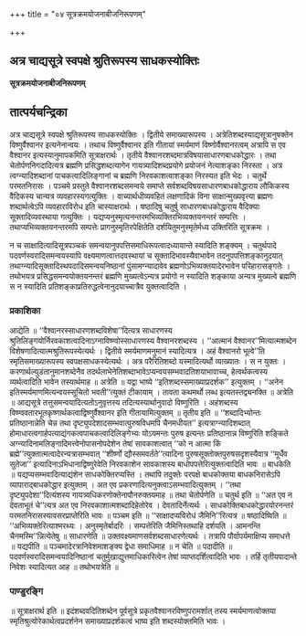 +++
title = "०४ सूत्रक्रमयोजनाबीजनिरूपणम्"

+++


## अत्र चाद्यसूत्रे स्वपक्षे श्रुतिरूपस्य साधकस्योक्तिः

**सूत्रक्रमयोजनाबीजनिरूपणम्**

## **तात्पर्यचन्द्रिका**

अत्र चाद्यसूत्रे स्वपक्षे श्रुतिरूपस्य साधकस्योक्तिः । द्वितीये समाख्यारूपस्य । अत्रेतिशब्दस्याद्यसूत्रानुषक्तेन विष्णुर्वैश्वानर इत्यनेनान्वयः । तथाच विष्णुर्वैश्वानर इति गीतायां स्मर्यमाणं विष्णोर्वैश्वानरत्वम् अत्रापि स एव वैश्वानर इत्यस्यानुमापकमिति सूत्राक्षरार्थः । तृतीये वैश्वानरशब्दमात्रविषयासाधारणबाधकोद्धारः । तथा चेतोर्पणनिगदादित्यत्र ब्रह्मणि प्रसिद्धशब्दत्यागेन गायत्र्यादिशब्दप्रयोगे प्रयोजनं नेत्याशङ्का निरस्ता । अत्र त्वग्न्यादिशब्दानां पाचकत्वादिलिङ्गानां च ब्रह्मणि निरवकाशत्वाशङ्का निरस्यत इति भेदः । चतुर्थे परमतनिरासः । पञ्चमे प्रस्तुते वैश्वानरशब्दसमन्वये समाप्ते सर्वशब्दविषयसाधारणबाधकोद्धाराय लौकिकस्य वैदिकस्य चान्यत्र व्यवहारस्यगत्युक्तिः । वाच्यार्थधीव्यवहितं लक्षणादिकं विना साक्षान्मुख्यवृत्त्या ब्रह्मणः शब्दार्थत्वेऽपि व्यवहाराविरोध इति चास्याक्षरार्थः । षष्ठादिषु चतुर्षु साधारणबाधकोद्धाराय वैदिक्याः सूक्तादिव्यवस्थाया गत्युक्तिः । यद्यप्यनुस्मृत्यनन्तरमभिव्यक्तिरभिव्यक्तयनन्तरं सम्पत्तिः । तथाप्यभिव्यक्तयनन्तरमपि सम्पत्तेः प्रागनुस्मृतिरपेक्षितेति दर्शयितुमनुस्मृतेर्मध्य उक्तिरिति सूत्रक्रमः ।

न च साक्षादित्यादिसूत्रपञ्चकं समन्वयानुपपत्तिसमाधिरूपत्वादध्यायान्ते स्यादिति शङ्क्यम् । चतुर्थपादे पदवर्णस्वरादिसमन्वयस्यापि वक्ष्यमाणत्वात्तदवस्थायां च सूक्तादिभावस्यैवाभावेन तदनुपपत्तिशङ्कानुदयात् तथाग्न्यादिसूक्तादिस्थपदादिसमन्वयनिष्ठानां पुंसामग्न्यादावेव ब्रह्मणोऽभिव्यक्तयादेरभावेन परिहारासङ्गतेः । तथोभयत्र प्रसिद्धसमन्वयोक्तयनन्तरं ब्रह्मणि मुख्यत्वेऽन्यत्र प्रयोगो न स्यादिति शङ्काया अन्यत्र मुख्यत्वे ब्रह्मणि स न स्यादिति प्रतिशङ्काप्रतिरुद्धत्वेनानुदयाच्चात्रैव युक्तत्वादिति ।

### **प्रकाशिका**

आद्येति ॥ ‘‘वैश्वानरस्साधारणशब्दविशेषा’’दित्यत्र साधारणस्य श्रुतिलिङ्गयोर्निरवकाशत्वादिनाऽग्नाविष्ण्वोस्साधारणस्य वैश्वानरशब्दस्य । ‘‘आत्मानं वैश्वानर’’मित्यात्मशब्देन विशेषणादित्यात्मश्रुतिरूपस्येत्यर्थः । द्वितीये स्मर्यमाणमनुमानं स्यादित्यत्र । अहं वैश्वानरो भूत्वे’’ति स्मृतिसमाख्यारूपस्य स्वपक्षसाधकस्येत्यर्थः । अत्र परैरितिशब्दो यस्मादित्यर्थो व्याख्यातः । स न युक्तः । करणार्थल्युडंतानुमानशब्देनैव तदर्थलाभेनेतिशब्दाभावेऽप्यन्वयसम्भवादतिशयाभावाच्च, हेत्वर्थकत्वस्य व्यर्थत्वादिति भावेन तस्यार्थमाह ॥ अत्रेति ॥ यद्वा भाष्ये ‘‘इतिशब्दस्समाख्याप्रदर्शक’’ इत्युक्तम् । ‘‘अनेन इतिस्मर्यमाणमित्यन्वयस्सूचितो भवती’’त्युक्तं टीकायाम् । तावता कथमर्थो लब्ध इत्यतस्तद्व्यनक्ति ॥ अत्रेति ॥ आद्यसूत्रे तत्तुसमन्वयादित्यतोऽनुवृत्तस्य तदित्यस्यार्थानुवादो विष्णुरिति । अहंशब्दस्य विष्ण्ववतारभूतकृष्णार्थकत्वाद्विष्णुर्वैश्वानर इति गीतायामित्युक्तम् ॥ तृतीय इति ॥ ‘‘शब्दादिभ्योन्तः प्रतिष्ठानान्नेति चेन्न तथा दृष्ट्युपदेशादसम्भवात्पुरुषविधमपि चैनमधीयत’’ इत्यत्राग्न्यादिशब्दात् होमाधारत्वगार्हपत्याद्यंगकत्वपाचकत्वादिलिङ्गेभ्यः योऽयमन्तः पुरुष इत्यन्तः प्रतिष्ठानान्न विष्णुरिति शङ्किते अग्न्यादिनामलिङ्गादिमत्त्वेनोपासनोपदेशेन तेषां सावकाशत्वात् ‘‘को न आत्मा किं ब्रह्मे’’त्युक्तात्मत्वादेरन्यत्रासम्भवात् ‘‘शीर्ष्णो द्यौस्समवर्तते’’त्यादिना पुरुषसूक्तोक्तपुरुषसदृशस्यैवात्र ‘‘मूर्धैव सुतेजा’’ इत्यादिनाऽभिधानाद्विष्णुरेवेति निरवकाशेन सावकाशस्य बाधोपपत्तेरित्युक्तत्वादिति भावः ॥ बाधकेति ॥ यद्यप्यसम्भवादित्याद्यंशेन साधकोक्तिरप्यस्ति । तथापि तदुक्तेः परपक्षे बाधकोक्तया बाधकनिरासेऽपि व्यापाराद्बाधकोद्धार इत्युक्तम् । अत एव प्रकरणादित्यनुक्त्वाऽसम्भवादित्युक्तम् । ‘‘तथा दृष्ट्युपदेशा’’दित्यंशस्य गायत्र्यधिकरणोक्तेनापौनरुक्तयमाह ॥ तथा चेतोर्पणेति ॥ चतुर्थ इति ॥ ‘‘अत एव न देवताभूतं चे’’त्यत्र अत एव निरवकाशात्मशब्दादिहेतोरेव । देवतादिर्नेत्यर्थः । साधकोक्तिबाधकोद्धारयोरनन्तरं परमतनिरासस्यावसरप्राप्तेरिति भावः ॥ पञ्चम इति ॥ ‘‘साक्षादप्यविरोधं जैमिनि’’रित्यत्र ॥ षष्ठादिष्विति ॥ ‘‘अभिव्यक्तेरित्याश्मरथ्यः । अनुस्मृतेर्बादरिः । सम्पत्तेरिति जैमिनिस्तथाहि दर्शयति । आमनन्ति चैनमस्मि’’न्नित्येतेषु ॥ साधारणेति ॥ उक्तवक्ष्यमाणसर्वशब्दसाधारणेत्यर्थः । तत्रापि पौर्वापर्यमाक्षिप्य समाधत्ते ॥ यद्यपीति ॥ पञ्चमादेरत्रानिवेशमाशङ्क्य द्वेधा समाधिमाह ॥ न चेति ॥ पदादीति ॥ पदवर्णस्वरादिसमन्वयादिनिष्ठानां चतुर्मुखाद्युत्तमाधिकारित्वेन तेषां व्याप्तदर्शित्वादिति भावः । तर्हि तृतीयपादान्ते निवेशः स्यादित्यत आह ॥ तथोभयत्रेति ॥

### **पाण्डुरङ्गि**

॥ सूत्राक्षरार्थ इति ॥ इदंशब्दवदितिशब्देन पूर्वसूत्रे प्रकृतवैश्वानरविष्णुपरामर्शात् तस्य स्मर्यमाणत्वोक्तया स्मृतिश्रुत्योरेकार्थत्वप्रदर्शनेन समाख्याप्रदर्शकत्वं भाष्य इति शब्दस्योक्तमिति भावः ।

